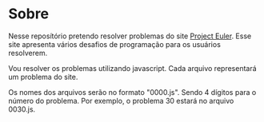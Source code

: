# Sobre

Nesse reposítório pretendo resolver problemas do site [Project Euler](https://projecteuler.net/archives). Esse site apresenta vários desafios de programação para os usuários resolverem.

Vou resolver os problemas utilizando javascript. Cada arquivo representará um problema do site.

Os nomes dos arquivos serão no formato "0000.js". Sendo 4 dígitos para o número do problema. Por exemplo, o problema 30 estará no arquivo 0030.js.
